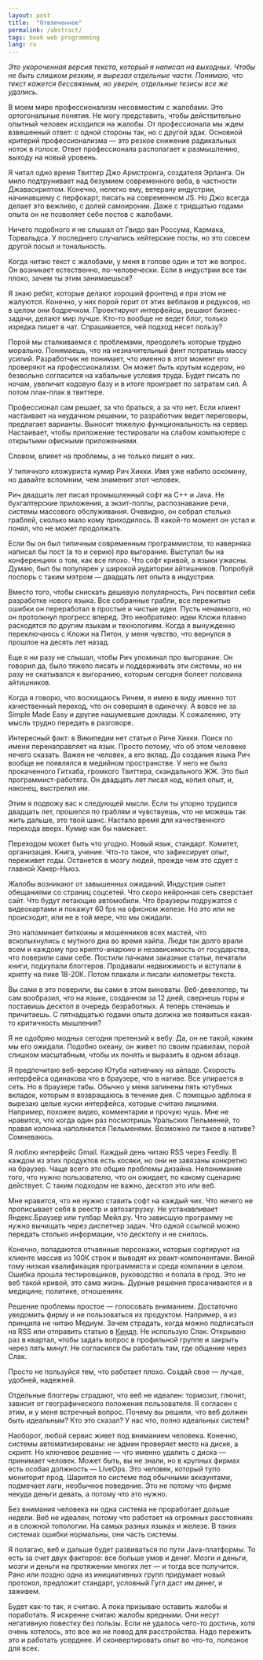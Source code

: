 ```yaml
---
layout: post
title:  "Отвлеченное"
permalink: /abstract/
tags: book web programming
lang: ru
---
```


*Это укороченная версия текста, который я написал на выходных. Чтобы не быть
слишком резким, я вырезал отдельные части. Понимаю, что текст кажется
бессвязным, но уверен, отдельные тезисы все же удались.*

В моем мире профессионализм несовместим с жалобами. Это ортогональные
понятия. Не могу представить, чтобы действительно опытный человек исходился на
жалобы. От профессионала мы ждем взвешенный ответ: с одной стороны так, но с
другой эдак. Основной критерий профессионализма — это резкое снижение
радикальных ноток в голосе. Ответ профессионала располагает к размышлению,
выходу на новый уровень.

Я читал одно время Твиттер Джо Армстронга, создателя Эрланга. Он мило
подтрунивает над безумием современного веба, в частности Джаваскриптом. Конечно,
нелегко ему, ветерану индустрии, начинавшему с перфокарт, писать на современном
JS. Но Джо всегда делает это вежливо, с долей самоиронии. Даже с тридцатью
годами опыта он не позволяет себе постов с жалобами.

<!-- more -->

Ничего подобного я не слышал от Гвидо ван Россума, Кармака, Торвальдса. У
последнего случались хейтерские посты, но это совсем другой посыл и тональность.

Когда читаю текст с жалобами, у меня в голове один и тот же вопрос. Он возникает
естественно, по-человечески. Если в индустрии все так плохо, зачем ты этим
занимаешься?

Я знаю ребят, которые делают хороший фронтенд и при этом не жалуются. Конечно, у
них порой горит от этих вебпаков и редуксов, но в целом они
бодречком. Проектируют интерфейсы, решают бизнес-задачи, делают мир
лучше. Кто-то вообще не ведет блог, только изредка пишет в чат. Спрашивается,
чей подход несет пользу?

Порой мы сталкиваемся с проблемами, преодолеть которые трудно
морально. Понимаешь, что на незначительный финт потратишь массу
усилий. Разработчик не понимает, что именно в этот момент его проверяют на
профессионализм. Он может быть крутым кодером, но безвольно согласится на
кабальные условия труда. Будет писать по ночам, увеличит кодовую базу и в итоге
проиграет по затратам сил. А потом плак-плак в твиттере.

Профессионал сам решает, за что браться, а за что нет. Если клиент настаивает на
неудачном решении, то разработчик ведет переговоры, предлагает варианты. Выносит
тяжелую функциональность на сервер. Настаивает, чтобы приложение тестировали на
слабом компьютере с открытыми офисными приложениями.

Словом, влияет на проблемы, а не только пишет о них.

У типичного кложуриста кумир Рич Хикки. Имя уже набило оскомину, но давайте
вспомним, чем знаменит этот человек.

Рич двадцать лет писал промышленный софт на C++ и Java. Не бухгалтерские
приложения, а экзит-поллы, распознавание речи, системы массового
обслуживания. Очевидно, он собрал столько граблей, сколько мало кому
приходилось. В какой-то момент он устал и понял, что не может продолжать.

Если бы он был типичным современным программистом, то наверняка написал бы пост
(а то и серию) про выгорание. Выступал бы на конференциях о том, как все
плохо. Что софт кривой, а языки ужасны. Думаю, был бы популярен у широкой
аудитории айтишников. Попробуй поспорь с таким мэтром — двадцать лет опыта в
индустрии.

Вместо того, чтобы снискать дешевую популярность, Рич посвятил себя разработке
нового языка. Все собранные грабли, все пережитые ошибки он переработал в
простые и чистые идеи. Пусть ненамного, но он протолкнул прогресс вперед. Это
необратимо: идеи Кложи плавно расходятся по другим языкам и технологиям. Когда я
вынужденно переключаюсь с Кложи на Питон, у меня чувство, что вернулся в прошлое
на десять лет назад.

Еще я ни разу не слышал, чтобы Рич упоминал про выгорание. Он говорил да, было
тяжело писать и поддерживать эти системы, но ни разу не скатывался к выгоранию,
которым сегодня болеет половина айтишников.

Когда я говорю, что восхищаюсь Ричем, я имею в виду именно тот качественный
переход, что он совершил в одиночку. А вовсе не за Simple Made Easy и другие
нашумевшие доклады. К сожалению, эту мысль трудно передать в разговоре.

Интересный факт: в Википедии нет статьи о Риче Хикки. Поиск по имени
перенаправляет на язык. Просто потому, что об этом человеке нечего
сказать. Важен не человек, а его вклад. До создания языка Рич вообще не
появлялся в медийном пространстве. У него не было прокаченного Гитхаба, громкого
Твиттера, скандального ЖЖ. Это был программист-работяга. Он двадцать лет писал
код, копил опыт, и, наконец, выстрелил им.

Этим я подвожу вас к следующей мысли. Если ты упорно трудился двадцать лет,
прошелся по граблям и чувствуешь, что не можешь так жить дальше, это твой
шанс. Настало время для качественного перехода вверх. Кумир как бы намекает.

Переходом может быть что угодно. Новый язык, стандарт. Комитет,
организация. Книга, учение. Что-то такое, что зафикcирует опыт, переживет
годы. Останется в мозгу людей, прежде чем это сдует с главной Хакер-Ньюз.

Жалобы возникают от завышенных ожиданий. Индустрия сыпет обещаниями со страниц
соцсетей. Что скоро нейронная сеть сверстает сайт. Что будут летающие
автомобили. Что браузеры подружатся с видеокартами и покажут 60 fps на офисном
железе. Но это или не происходит, или не в той мере, что мы ожидали.

Это напоминает биткоины и мошенников всех мастей, что всколыхнулись с мутного
дна во время хайпа. Люди так долго врали всем и каждому про крипто-анархию и
независимость от государства, что поверили сами себе. Постили пачками заказные
статьи, печатали книги, подкупали блоггеров. Продавали недвижимость и вступали в
крипту на пике 18-20К. Потом плакали и писали километры текста.

Вы сами в это поверили, вы сами в этом виноваты. Веб-девелопер, ты сам
вообразил, что на языке, созданном за 12 дней, свернешь горы и поставишь десктоп
в очередь безработных. А теперь стенаешь и причитаешь. С пятнадцатью годами
опыта должна же появиться какая-то критичность мышления?

Я не одобряю модных сегодня претензий к вебу. Да, он не такой, каким мы его
ожидали. Подобно океану, он живет по своим правилам, порой слишком масштабным,
чтобы их понять и выразить в одном абзаце.

Я предпочитаю веб-версию Ютуба нативчику на айпаде. Скорость интерфейса
одинакова что в браузере, что в нативе. Все упирается в сеть. Но в браузере
табы. Обычно у меня запинены пять ютубных вкладок, которым я возвращаюсь в
течение дня. С помощью адблока я вырезаю целые куски интерфейса, которые считаю
лишними. Например, похожее видео, комментарии и прочую чушь. Мне не нравится,
что когда один раз посмотришь Уральских Пельменей, то правая колонка наполняется
Пельменями. Возможно ли такое в нативе? Сомневаюсь.

Я люблю интерфейс Gmail. Каждый день читаю RSS через Feedly. В каждом из этих
продуктов есть косяки, но они не завязаны конкретно на браузер. Чаще всего это
общие проблемы дизайна. Непонимание того, что нужно пользователю, что он
ожидает, по какому сценарию действует. С таким подходом не важно, десктоп это
или веб.

Мне нравится, что не нужно ставить софт на каждый чих. Что ничего не прописывает
себя в реестр и автозагрузку. Не устанавливает Яндекс.Браузер или тулбар
Мейл.ру. Что зависшую программу не нужно вычищать через диспетчер задач. Что
одной ссылкой можно передать столько информации, что десктопу и не снилось.

Конечно, попадаются отчаянные персонажи, которые сортируют на клиенте массив из
100К строк и выводят их реакт-компонентами. Виной тому низкая квалификация
программиста и среда компании в целом. Ошибка прошла тестировщиков, руководство
и попала в прод. Это не веб такой кривой, это сама жизнь. Дурные решения
просачиваются и в медицине, политике, отношениях.

Решение проблемы простое — голосовать вниманием. Достаточно уведомить фирму и не
пользоваться их продуктом. Например, я из принципа не читаю Медиум. Зачем
страдать, когда можно подписаться на RSS или отправить статью в
[Киндл](/kindle). Не использую Слак. Открываю раз в квартал, чтобы задать вопрос
в профильной группе и закрыть через пять минут. Не согласился бы работать там,
где общение через Слак.

Просто не пользуйся тем, что работает плохо. Создай свое — лучше, удобней,
надежней.

Отдельные блоггеры страдают, что веб не идеален: тормозит, глючит, зависит от
географического положения пользователя. Я согласен с этим, и у меня встречный
вопрос. Почему вы решили, что веб должен быть идеальным? Кто это сказал? У нас
что, полно идеальных систем?

Наоборот, любой сервис живет под вниманием человека. Конечно, системы
автоматизированы: не админ проверяет место на диске, а скрипт. Но ключевое
решение — что именно удалить с диска — принимает человек. Может быть, вы не
знали, но в крупных фирмах есть особая должность — LiveOps. Это человек, который
тупо мониторит прод. Шарится по системе под обычными аккаунтами, подмечает лаги,
необычное поведение. Это не потому что фирме некуда деньги девать, а потому что
это нужно.

Без внимания человека ни одна система не проработает дольше недели. Веб не
идеален, потому что работает на огромных расстояниях и в сложной топологии. На
самых разных языках и железе. В таких системах ошибки нормальны, они часть
системы.

Я полагаю, веб и дальше будет развиваться по пути Java-платформы. То есть за
счет двух факторов: все больше умов и денег. Мозги и деньги, мозги и деньги на
протяжении многих лет — и тогда все получится. Рано или поздно одна из
инициативных групп придумает новый протокол, предложит стандарт, условный Гугл
даст им денег, и заживем.

Будет как-то так, я считаю. А пока призываю оставить жалобы и поработать. Я
искренне считаю жалобы вредными. Они несут негативную повестку без пользы. Если
не удалось чего-то достичь, хотя очень хотелось, это все же не повод для
расстройства. Надо пережить это и работать усерднее. И сконвертировать опыт во
что-то, полезное для всех.
